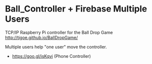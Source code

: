 # Ball_Controller + Firebase Multiple Users

TCP/IP Raspberry Pi controller for the Ball Drop Game http://tigoe.github.io/BallDropGame/

Multiple users help "one user" move the controller.

- https://goo.gl/isKqvi (Phone Controller)
